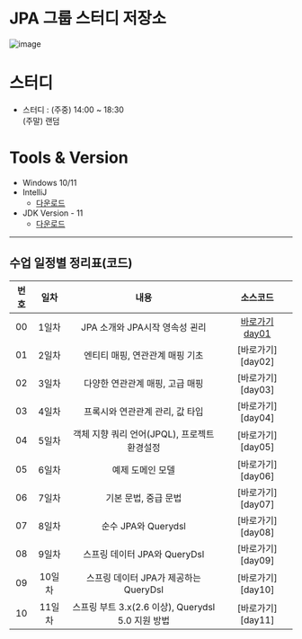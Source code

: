 # JPA 그룹 스터디 저장소

![image](https://github.com/LeeBG/JPA_Reapeat/assets/44068819/55239c0b-31fa-4ecc-8e49-188139a547b5)


# 스터디

- 스터디 : (주중) 14:00 ~ 18:30
  <br/> (주말) 랜덤

# Tools & Version

- Windows 10/11
- IntelliJ
  - [다운로드](https://www.jetbrains.com/ko-kr/idea/)
- JDK Version - 11
  - [다운로드](https://www.oracle.com/kr/java/technologies/javase/jdk11-archive-downloads.html)

---

## 수업 일정별 정리표(코드)

| 번호 |  일차  |          내용          |     소스코드      |
| :--: | :----: | :--------------------: | :---------------: |
|  00  | 1일차  |   JPA 소개와 JPA시작 영속성 괸리      | [바로가기 day01](https://github.com/choiyuran/Study_JPA/tree/main/datajpa) |
|  01  | 2일차  |    엔티티 매핑, 연관관계 매핑 기초    | [바로가기][day02] |
|  02  | 3일차  |  다양한 연관관계 매핑, 고급 매핑      | [바로가기][day03] |
|  03  | 4일차  |  프록시와 연관관계 관리, 값 타입      | [바로가기][day04] |
|  04  | 5일차  |  객체 지향 쿼리 언어(JPQL), 프로젝트 환경설정 | [바로가기][day05] |
|  05  | 6일차  |  예제 도메인 모델                    | [바로가기][day06] |
|  06  | 7일차  |  기본 문법, 중급 문법                | [바로가기][day07] |
|  07  | 8일차  |  순수 JPA와 Querydsl                | [바로가기][day08] |
|  08  | 9일차  |  스프링 데이터 JPA와 QueryDsl        | [바로가기][day09] |
|  09  | 10일차 |  스프링 데이터 JPA가 제공하는 QueryDsl  | [바로가기][day10] |
|  10  | 11일차 |  스프링 부트 3.x(2.6 이상), Querydsl 5.0 지원 방법   | [바로가기][day11] |



